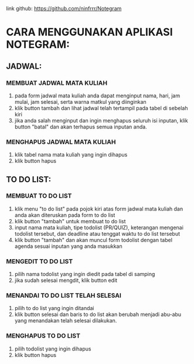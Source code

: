 link github: https://github.com/ninfrrr/Notegram

# CARA MENGGUNAKAN APLIKASI NOTEGRAM:

## JADWAL:
### MEMBUAT JADWAL MATA KULIAH
1. pada form jadwal mata kuliah anda dapat menginput nama, hari, jam mulai, jam selesai, serta warna matkul yang diinginkan
2. klik button tambah dan lihat jadwal telah tertampil pada tabel di sebelah kiri
3. jika anda salah menginput dan ingin menghapus seluruh isi inputan, klik button "batal" dan akan terhapus semua inputan anda.

### MENGHAPUS JADWAL MATA KULIAH
1. klik tabel nama mata kuliah yang ingin dihapus
2. klik button hapus


## TO DO LIST:
### MEMBUAT TO DO LIST
1. klik menu "to do list" pada pojok kiri atas form jadwal mata kuliah dan anda akan diteruskan pada form to do list
2. klik button "tambah" untuk membuat to do list
3. input nama mata kuliah, tipe todolist (PR/QUIZ), keterangan mengenai todolist tersebut, dan deadline atau tenggat waktu to do list tersebut
5. klik button "tambah" dan akan muncul form todolist dengan tabel agenda sesuai inputan yang anda masukkan

### MENGEDIT TO DO LIST
1. pilih nama todolist yang ingin diedit pada tabel di samping
2. jika sudah selesai mengdit, klik button edit

### MENANDAI TO DO LIST TELAH SELESAI
1. pilih to do list yang ingin ditandai
2. klik button selesai dan baris to do list akan berubah menjadi abu-abu yang menandakan telah selesai dilakukan.

### MENGHAPUS TO DO LIST
1. pilih todolist yang ingin dihapus
2. klik button hapus
